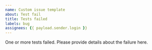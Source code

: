 ```yaml
---
name: Custom issue template
about: Test fail
title: Tests failed
labels: bug
assignees: {{ payload.sender.login }}
---
```


One or more tests failed. Please provide details about the failure here.
